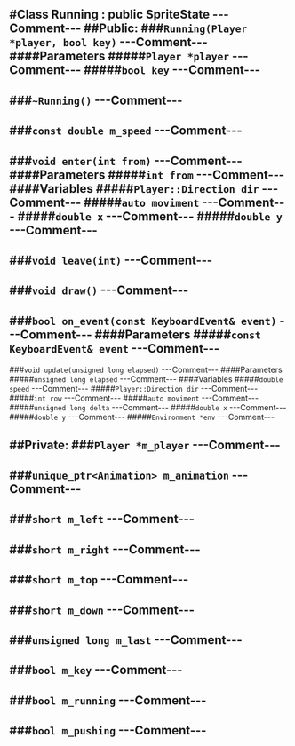 #Class Running : public SpriteState
---Comment---
##Public:
###```Running(Player *player, bool key)```
---Comment---
####Parameters
#####```Player *player```
---Comment---
#####```bool key```
---Comment---
--
###```~Running()```
---Comment---
--

###```const double m_speed```
---Comment---
--

###```void enter(int from)```
---Comment---
####Parameters
#####```int from```
---Comment---
####Variables
#####```Player::Direction dir```
---Comment---
#####```auto moviment```
---Comment---
#####```double x```
---Comment---
#####```double y```
---Comment---
--

###```void leave(int)```
---Comment---
--

###```void draw()```
---Comment---
--

###```bool on_event(const KeyboardEvent& event)```
---Comment---
####Parameters
#####```const KeyboardEvent& event```
---Comment---
--

###```void update(unsigned long elapsed)```
---Comment---
####Parameters
#####```unsigned long elapsed```
---Comment---
####Variables
#####```double speed```
---Comment---
#####```Player::Direction dir```
---Comment---
#####```int row```
---Comment---
#####```auto moviment```
---Comment---
#####```unsigned long delta```
---Comment---
#####```double x```
---Comment---
#####```double y```
---Comment---
#####```Environment *env```
---Comment---

##Private:
###```Player *m_player```
---Comment---
--
###```unique_ptr<Animation> m_animation```
---Comment---
--
###```short m_left```
---Comment---
--
###```short m_right```
---Comment---
--
###```short m_top```
---Comment---
--
###```short m_down```
---Comment---
--
###```unsigned long m_last```
---Comment---
--
###```bool m_key```
---Comment---
--
###```bool m_running```
---Comment---
--
###```bool m_pushing```
---Comment---
--
